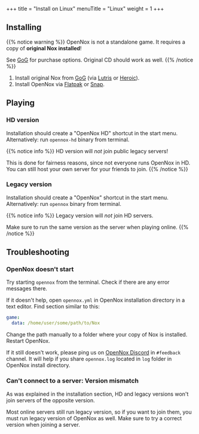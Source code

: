 +++
title = "Install on Linux"
menuTitle = "Linux"
weight = 1
+++

## Installing

{{% notice warning %}}
OpenNox is not a standalone game. It requires a copy of **original Nox installed**!

See [GoG](https://www.gog.com/game/nox) for purchase options.
Original CD should work as well.
{{% /notice %}}

1. Install original Nox from [GoG](https://www.gog.com/game/nox) (via [Lutris](https://lutris.net/games/nox/) or [Heroic](https://heroicgameslauncher.com/)).
2. Install OpenNox via [Flatpak](https://flathub.org/apps/details/io.github.noxworld_dev.OpenNox) or [Snap](https://snapcraft.io/opennox).

## Playing

### HD version

Installation should create a "OpenNox HD" shortcut in the start menu. Alternatively: run `opennox-hd` binary from terminal.

{{% notice info %}}
HD version will _not_ join public legacy servers!

This is done for fairness reasons, since not everyone runs OpenNox in HD. You can still host your own server for your friends to join.
{{% /notice %}}

### Legacy version

Installation should create a "OpenNox" shortcut in the start menu. Alternatively: run `opennox` binary from terminal.

{{% notice info %}}
Legacy version will _not_ join HD servers.

Make sure to run the same version as the server when playing online.
{{% /notice %}}

## Troubleshooting

### OpenNox doesn't start

Try starting `opennox` from the terminal. Check if there are any error messages there.

If it doesn't help, open `opennox.yml` in OpenNox installation directory in a text editor. Find section similar to this:

```yaml
game:
  data: /home/user/some/path/to/Nox
```

Change the path manually to a folder where your copy of Nox is installed. Restart OpenNox.

If it still doesn't work, please ping us on [OpenNox Discord](https://discord.gg/HgDUeXhAyW) in `#feedback` channel.
It will help if you share `opennox.log` located in `log` folder in OpenNox install directory.

### Can't connect to a server: Version mismatch

As was explained in the installation section, HD and legacy versions won't join servers of the opposite version.

Most online servers still run legacy version, so if you want to join them, you must run legacy version of OpenNox as well.
Make sure to try a correct version when joining a server.